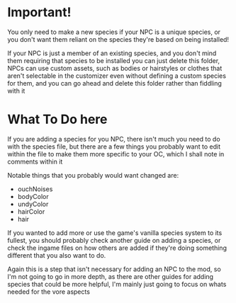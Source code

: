 # Important!
You only need to make a new species if your NPC is a unique species, or you don't want them reliant on the species they're based on being installed!

If your NPC is just a member of an existing species, and you don't mind them requiring that species to be installed you can just delete this folder, NPCs can use custom assets, such as bodies or hairstyles or clothes that aren't selectable in the customizer even without defining a custom species for them, and you can go ahead and delete this folder rather than fiddling with it


# What To Do here

If you are adding a species for you NPC, there isn't much you need to do with the species file, but there are a few things you probably want to edit within the file to make them more specific to your OC, which I shall note in comments within it

Notable things that you probably would want changed are:
- ouchNoises
- bodyColor
- undyColor
- hairColor
- hair

If you wanted to add more or use the game's vanilla species system to its fullest, you should probably check another guide on adding a species, or check the ingame files on how others are added if they're doing something different that you also want to do.

Again this is a step that isn't necessary for adding an NPC to the mod, so I'm not going to go in more depth, as there are other guides for adding species that could be more helpful, I'm mainly just going to focus on whats needed for the vore aspects
